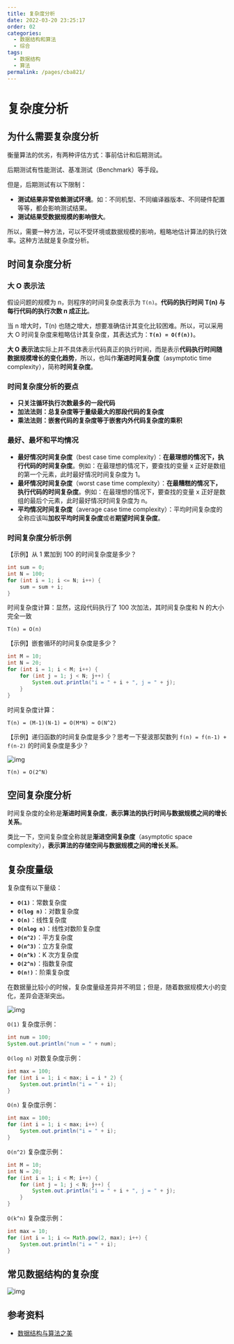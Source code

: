 ```yaml
---
title: 复杂度分析
date: 2022-03-20 23:25:17
order: 02
categories:
  - 数据结构和算法
  - 综合
tags:
  - 数据结构
  - 算法
permalink: /pages/cba821/
---
```


# 复杂度分析

## 为什么需要复杂度分析

衡量算法的优劣，有两种评估方式：事前估计和后期测试。

后期测试有性能测试、基准测试（Benchmark）等手段。

但是，后期测试有以下限制：

- **测试结果非常依赖测试环境**。如：不同机型、不同编译器版本、不同硬件配置等等，都会影响测试结果。
- **测试结果受数据规模的影响很大**。

所以，需要一种方法，可以不受环境或数据规模的影响，粗略地估计算法的执行效率。这种方法就是复杂度分析。

## 时间复杂度分析

### 大 O 表示法

假设问题的规模为 n，则程序的时间复杂度表示为 `T(n)`。**代码的执行时间 T(n) 与每行代码的执行次数 n 成正比**。

当 n 增大时，T(n) 也随之增大，想要准确估计其变化比较困难。所以，可以采用大 O 时间复杂度来粗略估计其复杂度，其表达式为：**`T(n) = O(f(n))`**。

**大 O 表示法**实际上并不具体表示代码真正的执行时间，而是表示**代码执行时间随数据规模增长的变化趋势**，所以，也叫作**渐进时间复杂度**（asymptotic time complexity），简称**时间复杂度**。

### 时间复杂度分析的要点

- **只关注循环执行次数最多的一段代码**
- **加法法则：总复杂度等于量级最大的那段代码的复杂度**
- **乘法法则：嵌套代码的复杂度等于嵌套内外代码复杂度的乘积**

### 最好、最坏和平均情况

- **最好情况时间复杂度**（best case time complexity）：**在最理想的情况下，执行代码的时间复杂度**。例如：在最理想的情况下，要查找的变量 x 正好是数组的第一个元素，此时最好情况时间复杂度为 1。
- **最坏情况时间复杂度**（worst case time complexity）：**在最糟糕的情况下，执行代码的时间复杂度**。例如：在最理想的情况下，要查找的变量 x 正好是数组的最后个元素，此时最好情况时间复杂度为 n。
- **平均情况时间复杂度**（average case time complexity）：平均时间复杂度的全称应该叫**加权平均时间复杂度**或者**期望时间复杂度**。

### 时间复杂度分析示例

【示例】从 1 累加到 100 的时间复杂度是多少？

```java
int sum = 0;
int N = 100;
for (int i = 1; i <= N; i++) {
    sum = sum + i;
}
```

时间复杂度计算：显然，这段代码执行了 100 次加法，其时间复杂度和 N 的大小完全一致

```
T(n) = O(n)
```

【示例】嵌套循环的时间复杂度是多少？

```java
int M = 10;
int N = 20;
for (int i = 1; i < M; i++) {
    for (int j = 1; j < N; j++) {
        System.out.println("i = " + i + ", j = " + j);
    }
}
```

时间复杂度计算：

```
T(n) = (M-1)(N-1) = O(M*N) ≈ O(N^2)
```

【示例】递归函数的时间复杂度是多少？思考一下斐波那契数列 `f(n) = f(n-1) + f(n-2)` 的时间复杂度是多少？

![img](https://github.com/zuijunzi9/Java_notes/tree/main/images-master/snap/20220320110642.png)

```
T(n) = O(2^N)
```

## 空间复杂度分析

时间复杂度的全称是**渐进时间复杂度**，**表示算法的执行时间与数据规模之间的增长关系**。

类比一下，空间复杂度全称就是**渐进空间复杂度**（asymptotic space complexity），**表示算法的存储空间与数据规模之间的增长关系**。

## 复杂度量级

复杂度有以下量级：

- **`O(1)`**：常数复杂度
- **`O(log n)`**：对数复杂度
- **`O(n)`**：线性复杂度
- **`O(nlog n)`**：线性对数阶复杂度
- **`O(n^2)`**：平方复杂度
- **`O(n^3)`**：立方复杂度
- **`O(n^k)`**：K 次方复杂度
- **`O(2^n)`**：指数复杂度
- **`O(n!)`**：阶乘复杂度

在数据量比较小的时候，复杂度量级差异并不明显；但是，随着数据规模大小的变化，差异会逐渐突出。

![img](https://github.com/zuijunzi9/Java_notes/tree/main/images-master/snap/20220320160627.png)

`O(1)` 复杂度示例：

```java
int num = 100;
System.out.println("num = " + num);
```

`O(log n)` 对数复杂度示例：

```java
int max = 100;
for (int i = 1; i < max; i = i * 2) {
    System.out.println("i = " + i);
}
```

`O(n)` 复杂度示例：

```java
int max = 100;
for (int i = 1; i < max; i++) {
    System.out.println("i = " + i);
}
```

`O(n^2)` 复杂度示例：

```java
int M = 10;
int N = 20;
for (int i = 1; i < M; i++) {
    for (int j = 1; j < N; j++) {
        System.out.println("i = " + i + ", j = " + j);
    }
}
```

`O(k^n)` 复杂度示例：

```java
int max = 10;
for (int i = 1; i <= Math.pow(2, max); i++) {
    System.out.println("i = " + i);
}
```

## 常见数据结构的复杂度

![img](https://github.com/zuijunzi9/Java_notes/tree/main/images-master/snap/20200702071922.png)

## 参考资料

- [数据结构与算法之美](https://time.geekbang.org/column/intro/100017301)